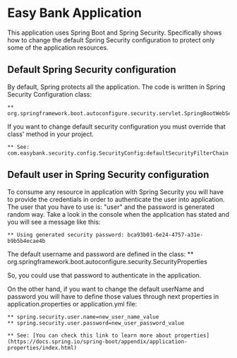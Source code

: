 # Easy Bank Application
This application uses Spring Boot and Spring Security. Specifically shows how to change the default Spring Security
configuration to protect only some of the application resources.

## Default Spring Security configuration
By default, Spring protects all the application. The code is written in Spring Security Configuration class:

    ** org.springframework.boot.autoconfigure.security.servlet.SpringBootWebSecurityConfiguration:defaultSecurityFilterChain

If you want to change default security configuration you must override that class' method in your project.

    ** See: com.easybank.security.config.SecurityConfig:defaultSecurityFilterChain

## Default user in Spring Security configuration
To consume any resource in application with Spring Security you will have to provide the credentials 
in order to authenticate the user into application. The user that you have to use is: "user" and the password 
is generated random way. Take a look in the console when the application has stated and you will see a message 
like this:

    ** Using generated security password: bca93b01-6e24-4757-a31e-b9b5b4ecae4b

The default username and password are defined in the class:
    ** org.springframework.boot.autoconfigure.security.SecurityProperties

So, you could use that password to authenticate in the application.

On the other hand, if you want to change the default userName and password you will have to define those values
through next properties in application.properties or application.yml file:

    ** spring.security.user.name=new_user_name_value
    ** spring.security.user.password=new_user_password_value

    ** See: [You can check this link to learn more about properties](https://docs.spring.io/spring-boot/appendix/application-properties/index.html)


